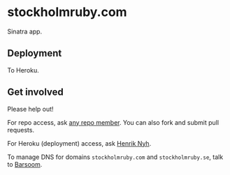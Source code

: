 # stockholmruby.com

Sinatra app.


## Deployment

To Heroku.


## Get involved

Please help out!

For repo access, ask [any repo member](https://github.com/sthlmrb?tab=members). You can also fork and submit pull requests.

For Heroku (deployment) access, ask [Henrik Nyh](http://henrik.nyh.se).

To manage DNS for domains `stockholmruby.com` and `stockholmruby.se`, talk to [Barsoom](http://barsoom.se).
